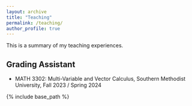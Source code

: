 ```yaml
---
layout: archive
title: "Teaching"
permalink: /teaching/
author_profile: true
---
```


This is a summary of my teaching experiences.

## Grading Assistant

* MATH 3302: Multi-Variable and Vector Calculus, Southern Methodist University, Fall 2023 / Spring 2024


{% include base_path %}

<!-- {% include base_path %}
<ul>{% for post in site.teaching reversed %}
  {% include archive-single.html %}
{% endfor %}</ul> -->
